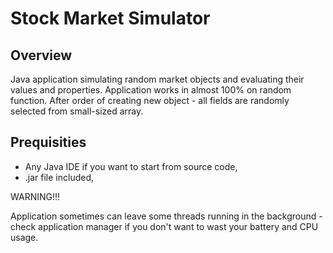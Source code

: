 # Stock Market Simulator


## Overview

Java application simulating random market objects and evaluating their values and properties.
Application works in almost 100% on random function. After order of creating new object - all fields are randomly selected from small-sized array.

## Prequisities

- Any Java IDE if you want to start from source code,
- .jar file included,

WARNING!!!
 
Application sometimes can leave some threads running in the background - check application manager if you don't want to wast your battery and CPU usage.